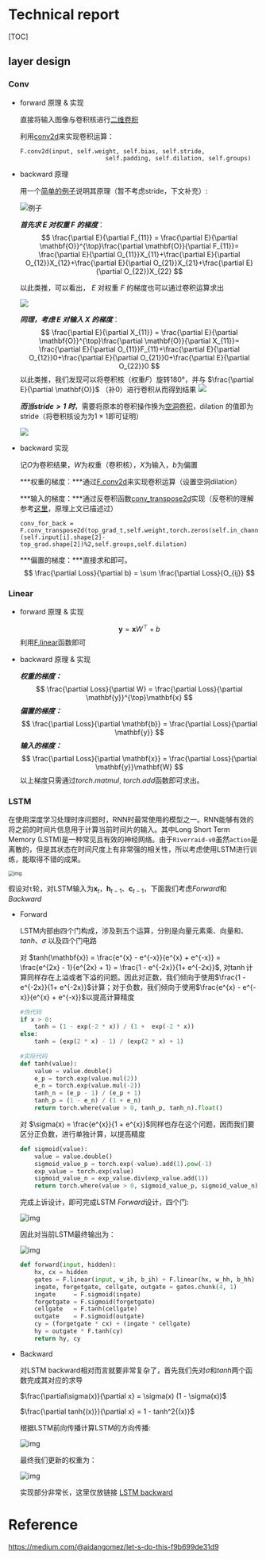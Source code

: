 #	Technical report

[TOC]

## layer design

### Conv

* forward 原理 & 实现

  直接将输入图像与卷积核进行[二维卷积](https://baike.baidu.com/item/卷积神经网络)

  利用[conv2d](https://pytorch.org/docs/stable/nn.functional.html#conv2d)来实现卷积运算：

  ```
  F.conv2d(input, self.weight, self.bias, self.stride,
                          self.padding, self.dilation, self.groups)
  ```

* backward 原理

  用一个[简单的例子](http://staff.ustc.edu.cn/~jwangx/classes/210709/notes/Lec10.pdf)说明其原理（暂不考虑stride，下文补充）:

  ![例子](figures/1.jpg)

  ***首先求 $E$ 对权重 $F$ 的梯度***：
  $$
  \frac{\partial E}{\partial F_{11}} = \frac{\partial E}{\partial \mathbf{O}}^{\top}\frac{\partial \mathbf{O}}{\partial F_{11}}​= \frac{\partial E}{\partial O_{11}}X_{11}+\frac{\partial E}{\partial O_{12}}X_{12}+\frac{\partial E}{\partial O_{21}}X_{21}+\frac{\partial E}{\partial O_{22}}X_{22}
  $$

  以此类推，可以看出， $E$ 对权重 $F$ 的梯度也可以通过卷积运算求出

  ![](figures/2.jpg)

  ***同理，考虑  $E$ 对输入 $X$ 的梯度***：
  $$
  \frac{\partial E}{\partial X_{11}} = \frac{\partial E}{\partial \mathbf{O}}^{\top}\frac{\partial \mathbf{O}}{\partial X_{11}}​= \frac{\partial E}{\partial O_{11}}F_{11}+\frac{\partial E}{\partial O_{12}}0+\frac{\partial E}{\partial O_{21}}0+\frac{\partial E}{\partial O_{22}}0
  $$
  以此类推，我们发现可以将卷积核（权重$F$）旋转180°，并与 $\frac{\partial E}{\partial \mathbf{O}}$ （补0）进行卷积从而得到结果
  ![](figures/3.JPG)

  

  ***而当$stride>1$ 时***，需要将原本的卷积操作换为[空洞卷积](https://www.jianshu.com/p/f743bd9041b3)，dilation 的值即为 stride（将卷积核设为为$1\times1$即可证明）

  ![](figures/4.jpg)



* backward 实现

  记$O$为卷积结果，$W$为权重（卷积核），$X$为输入，$b$为偏置

  ***权重的梯度：***通过[F.conv2d](https://pytorch.org/docs/stable/nn.functional.html#conv2d)来实现卷积运算（设置空洞dilation）

  ***输入的梯度：***通过反卷积函数[conv_transpose2d](https://pytorch.org/docs/stable/nn.functional.html#conv-transpose2d)实现（反卷积的理解参考[这里](https://www.zhihu.com/question/48279880)，原理上文已描述过）

  ```
  conv_for_back = F.conv_transpose2d(top_grad_t,self.weight,torch.zeros(self.in_channels),self.stride,self.padding,				(self.input[i].shape[2]-top_grad.shape[2])%2,self.groups,self.dilation)
  ```

  ***偏置的梯度：***直接求和即可。
$$
  \frac{\partial Loss}{\partial b} = \sum \frac{\partial Loss}{O_{ij}}
  $$

### Linear

* forward 原理 & 实现

  $$
  \mathbf{y} = \mathbf{x}W^{\top}+b
  $$
  利用[F.linear](https://pytorch.org/docs/stable/nn.functional.html#linear)函数即可

* backward 原理 & 实现

  ***权重的梯度：***
  $$
  \frac{\partial Loss}{\partial W} = \frac{\partial Loss}{\partial \mathbf{y}}^{\top}\mathbf{x}
  $$
  ***偏置的梯度：***
  $$
  \frac{\partial Loss}{\partial \mathbf{b}} = \frac{\partial Loss}{\partial \mathbf{y}}
  $$
  ***输入的梯度：***
  $$
  \frac{\partial Loss}{\partial \mathbf{x}} = \frac{\partial Loss}{\partial \mathbf{y}}\mathbf{W}
  $$
  以上梯度只需通过$torch.matmul$, $torch.add$函数即可求出。

  

### LSTM

在使用深度学习处理时序问题时，RNN时最常使用的模型之一。RNN能够有效的将之前的时间片信息用于计算当前时间片的输入。其中Long Short Term Memory (LSTM)是一种常见且有效的神经网络。由于`Riverraid-v0`虽然`action`是离散的，但是其状态在时间尺度上有非常强的相关性，所以考虑使用LSTM进行训练，能取得不错的成果。



<img src="https://miro.medium.com/max/1631/0*tOgVu5w22Jg1yerG.png" alt="img" style="zoom:67%;" />

假设对`t`轮，对LSTM输入为$\mathbf{x}_t$，$\mathbf{h}_{t-1}$、$\mathbf{c}_{t-1}$，下面我们考虑$Forward$和$Backward$

* Forward

  LSTM内部由四个门构成，涉及到五个运算，分别是向量元素乘、向量和、$tanh$、$\sigma$ 以及四个门电路	

  对	$tanh(\mathbf{x}) = \frac{e^{x} - e^{-x}}{e^{x} + e^{-x}} = \frac{e^{2x} - 1}{e^{2x} + 1} = \frac{1 - e^{-2x}}{1+ e^{-2x}}$, 对$\tanh$计算同样存在上溢或者下溢的问题。因此对正数，我们倾向于使用$\frac{1 - e^{-2x}}{1+ e^{-2x}}$计算；对于负数，我们倾向于使用$\frac{e^{x} - e^{-x}}{e^{x} + e^{-x}}$以提高计算精度

  ```python
  #伪代码
  if x > 0:
      tanh = (1 - exp(-2 * x)) / (1 +  exp(-2 * x))
  else:
      tanh = (exp(2 * x) - 1) / (exp(2 * x) + 1)
      
  #实际代码
  def tanh(value):
      value = value.double()
      e_p = torch.exp(value.mul(2))
      e_n = torch.exp(value.mul(-2))
      tanh_n = (e_p - 1) / (e_p + 1)
      tanh_p = (1 - e_n) / (1 + e_n)
      return torch.where(value > 0, tanh_p, tanh_n).float()
  ```

  对 $\sigma(x) = \frac{e^{x}}{1 + e^{x}}$同样也存在这个问题，因而我们要区分正负数，进行单独计算，以提高精度

  ```python
  def sigmoid(value):
      value = value.double()
      sigmoid_value_p = torch.exp(-value).add(1).pow(-1)
      exp_value = torch.exp(value)
      sigmoid_value_n = exp_value.div(exp_value.add(1))
      return torch.where(value > 0, sigmoid_value_p, sigmoid_value_n).float()
  ```

  完成上诉设计，即可完成LSTM $Forward$设计，四个门:

  ![img](https://miro.medium.com/max/620/1*Bqk-Ejg2WQzzngwKwiYvSw.gif)

  因此对当前LSTM最终输出为：

  ![img](https://miro.medium.com/max/470/1*bCG_X5bBbxr6_lE4dppZXg.gif)

  ```python
  def forward(input, hidden):
      hx, cx = hidden
      gates = F.linear(input, w_ih, b_ih) + F.linear(hx, w_hh, b_hh)
      ingate, forgetgate, cellgate, outgate = gates.chunk(4, 1)
      ingate     = F.sigmoid(ingate)
      forgetgate = F.sigmoid(forgetgate)
      cellgate   = F.tanh(cellgate)
      outgate    = F.sigmoid(outgate)
      cy = (forgetgate * cx) + (ingate * cellgate)
      hy = outgate * F.tanh(cy)
      return hy, cy
  ```

* Backward

  对LSTM backward相对而言就要非常复杂了，首先我们先对$\sigma$和$tanh$两个函数完成其对应的求导

  $\frac{\partial\sigma(x)}{\partial x} = \sigma(x) (1 - \sigma(x))$

  $\frac{\partial tanh{(x)}}{\partial x} = 1 - tanh^2{(x)}$

  根据LSTM前向传播计算LSTM的方向传播:
  
  ![img](https://miro.medium.com/max/742/1*cWEZJfk8ikLWj4xUS9T64w.gif)
  
  最终我们更新的权重为：
  
  ![img](https://miro.medium.com/max/322/1*DD_ocSrJ1Tvg6G5-8fft4Q.gif)
  
  实现部分非常长，这里仅放链接 [LSTM backward](https://github.com/gpzlx1/ML/blob/master/A3C/layers.py#L292)



# Reference

https://medium.com/@aidangomez/let-s-do-this-f9b699de31d9

